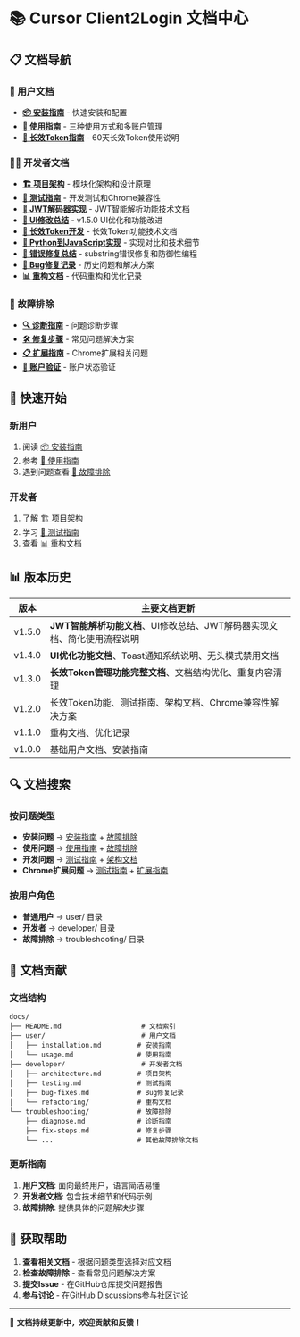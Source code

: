 # 📚 Cursor Client2Login 文档中心

## 📋 文档导航

### 👥 用户文档
- **[📦 安装指南](user/installation.md)** - 快速安装和配置
- **[🎯 使用指南](user/usage.md)** - 三种使用方式和多账户管理
- **[🔐 长效Token指南](user/long-term-token-guide.md)** - 60天长效Token使用说明

### 👨‍💻 开发者文档
- **[🏗️ 项目架构](developer/architecture.md)** - 模块化架构和设计原理
- **[🧪 测试指南](developer/testing.md)** - 开发测试和Chrome兼容性
- **[🧠 JWT解码器实现](developer/JWT_DECODER_IMPLEMENTATION.md)** - JWT智能解析功能技术文档
- **[🎨 UI修改总结](developer/UI_MODIFICATIONS_SUMMARY.md)** - v1.5.0 UI优化和功能改进
- **[🔐 长效Token开发](developer/long-term-token.md)** - 长效Token功能技术文档
- **[🔄 Python到JavaScript实现](developer/python-to-javascript-implementation.md)** - 实现对比和技术细节
- **[🐛 错误修复总结](developer/ERROR_FIX_SUMMARY.md)** - substring错误修复和防御性编程
- **[🐛 Bug修复记录](developer/bug-fixes.md)** - 历史问题和解决方案
- **[📊 重构文档](developer/refactoring/)** - 代码重构和优化记录

### 🔧 故障排除
- **[🔍 诊断指南](troubleshooting/diagnose.md)** - 问题诊断步骤
- **[🛠️ 修复步骤](troubleshooting/fix-steps.md)** - 常见问题解决方案
- **[📋 扩展指南](troubleshooting/EXTENSION_GUIDE.md)** - Chrome扩展相关问题
- **[👤 账户验证](troubleshooting/ACCOUNT_STATUS_VALIDATION.md)** - 账户状态验证

## 🚀 快速开始

### 新用户
1. 阅读 [📦 安装指南](user/installation.md)
2. 参考 [🎯 使用指南](user/usage.md)
3. 遇到问题查看 [🔧 故障排除](troubleshooting/)

### 开发者
1. 了解 [🏗️ 项目架构](developer/architecture.md)
2. 学习 [🧪 测试指南](developer/testing.md)
3. 查看 [📊 重构文档](developer/refactoring/)

## 📊 版本历史

| 版本 | 主要文档更新 |
|------|-------------|
| v1.5.0 | **JWT智能解析功能文档**、UI修改总结、JWT解码器实现文档、简化使用流程说明 |
| v1.4.0 | **UI优化功能文档**、Toast通知系统说明、无头模式禁用文档 |
| v1.3.0 | **长效Token管理功能完整文档**、文档结构优化、重复内容清理 |
| v1.2.0 | 长效Token功能、测试指南、架构文档、Chrome兼容性解决方案 |
| v1.1.0 | 重构文档、优化记录 |
| v1.0.0 | 基础用户文档、安装指南 |

## 🔍 文档搜索

### 按问题类型
- **安装问题** → [安装指南](user/installation.md) + [故障排除](troubleshooting/)
- **使用问题** → [使用指南](user/usage.md) + [故障排除](troubleshooting/)
- **开发问题** → [测试指南](developer/testing.md) + [架构文档](developer/architecture.md)
- **Chrome扩展问题** → [测试指南](developer/testing.md) + [扩展指南](troubleshooting/EXTENSION_GUIDE.md)

### 按用户角色
- **普通用户** → user/ 目录
- **开发者** → developer/ 目录
- **故障排除** → troubleshooting/ 目录

## 📝 文档贡献

### 文档结构
```
docs/
├── README.md                    # 文档索引
├── user/                        # 用户文档
│   ├── installation.md         # 安装指南
│   └── usage.md                # 使用指南
├── developer/                   # 开发者文档
│   ├── architecture.md         # 项目架构
│   ├── testing.md              # 测试指南
│   ├── bug-fixes.md            # Bug修复记录
│   └── refactoring/            # 重构文档
└── troubleshooting/            # 故障排除
    ├── diagnose.md             # 诊断指南
    ├── fix-steps.md            # 修复步骤
    └── ...                     # 其他故障排除文档
```

### 更新指南
1. **用户文档**: 面向最终用户，语言简洁易懂
2. **开发者文档**: 包含技术细节和代码示例
3. **故障排除**: 提供具体的问题解决步骤

## 🤝 获取帮助

1. **查看相关文档** - 根据问题类型选择对应文档
2. **检查故障排除** - 查看常见问题解决方案
3. **提交Issue** - 在GitHub仓库提交问题报告
4. **参与讨论** - 在GitHub Discussions参与社区讨论

---

📖 **文档持续更新中，欢迎贡献和反馈！**
